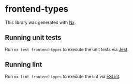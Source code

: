 # frontend-types

This library was generated with [Nx](https://nx.dev).

## Running unit tests

Run `nx test frontend-types` to execute the unit tests via [Jest](https://jestjs.io).

## Running lint

Run `nx lint frontend-types` to execute the lint via [ESLint](https://eslint.org/).
